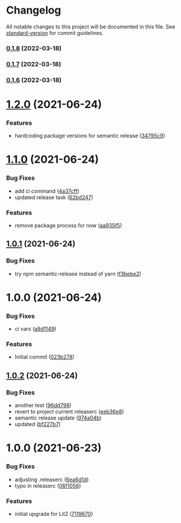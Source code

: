 # Changelog

All notable changes to this project will be documented in this file. See [standard-version](https://github.com/conventional-changelog/standard-version) for commit guidelines.

### [0.1.8](https://github.com/hakkei-co/nub-ui/compare/v0.1.6...v0.1.8) (2022-03-18)

### [0.1.7](https://github.com/hakkei-co/nub-ui/compare/v0.1.6...v0.1.7) (2022-03-18)

### [0.1.6](https://github.com/hakkei-co/nub-ui/compare/v0.1.5...v0.1.6) (2022-03-18)

# [1.2.0](https://gitlab.com/phase2tech/frontend/tooling/outline/compare/v1.1.0...v1.2.0) (2021-06-24)


### Features

* hardcoding package versions for semantic release ([34795c9](https://gitlab.com/phase2tech/frontend/tooling/outline/commit/34795c99dcacfc6af9ac0ab5e11a976dc1ecd96b))

# [1.1.0](https://gitlab.com/phase2tech/frontend/tooling/outline/compare/v1.0.1...v1.1.0) (2021-06-24)


### Bug Fixes

* add ci command ([4a37cff](https://gitlab.com/phase2tech/frontend/tooling/outline/commit/4a37cff4bb50f2bb8f089d1a079d45a7ae4fee06))
* updated release task ([62bd247](https://gitlab.com/phase2tech/frontend/tooling/outline/commit/62bd2478d41c6054c4328809d2aaa63781233087))


### Features

* remove package process for now ([aa935f5](https://gitlab.com/phase2tech/frontend/tooling/outline/commit/aa935f5a9d3472d358ee84f129fd5e7583716de2))

## [1.0.1](https://gitlab.com/phase2tech/frontend/tooling/outline/compare/v1.0.0...v1.0.1) (2021-06-24)


### Bug Fixes

* try npm semantic-release instead of yarn ([f3bebe2](https://gitlab.com/phase2tech/frontend/tooling/outline/commit/f3bebe2ddb1b8593ac5ef9994831fcecc4b55d7c))

# 1.0.0 (2021-06-24)


### Bug Fixes

* ci vars ([a9d1149](https://gitlab.com/phase2tech/frontend/tooling/outline/commit/a9d1149fde6933222c096f138f54a1d4ee8ad4e6))


### Features

* Initial commit ([023b278](https://gitlab.com/phase2tech/frontend/tooling/outline/commit/023b2789268269bcdbfeaa7c9352d9ca582860e7))

## [1.0.2](https://gitlab.com/phase2tech/frontend/tooling/outline/compare/v1.0.1...v1.0.2) (2021-06-24)


### Bug Fixes

* another test ([96dd798](https://gitlab.com/phase2tech/frontend/tooling/outline/commit/96dd7981bbfd0e2801af1ed6410230e3af8ace7d))
* revert to project current releaserc ([eeb36e8](https://gitlab.com/phase2tech/frontend/tooling/outline/commit/eeb36e8feca8aa9067165553ac14a0b79cb60dbe))
* semantic release update ([974a04b](https://gitlab.com/phase2tech/frontend/tooling/outline/commit/974a04ba7c6af82eb5d0a25bc6a3838700c62c31))
* updated ([bf227b7](https://gitlab.com/phase2tech/frontend/tooling/outline/commit/bf227b7d1a903e9393bca1ec9559129f9b7b160b))

# 1.0.0 (2021-06-23)


### Bug Fixes

* adjusting .releaserc ([6ea6d1d](https://gitlab.com/phase2tech/frontend/tooling/outline/commit/6ea6d1df5f575e878a140637ae17ec529c633325))
* typo in releaserc ([06f1056](https://gitlab.com/phase2tech/frontend/tooling/outline/commit/06f10560c16eb2383caec28d62c1bf12e01a3175))


### Features

* initial upgrade for Lit2 ([7119670](https://gitlab.com/phase2tech/frontend/tooling/outline/commit/711967029a78db75ca4e89e1a40f868dbdf6aaf5))
